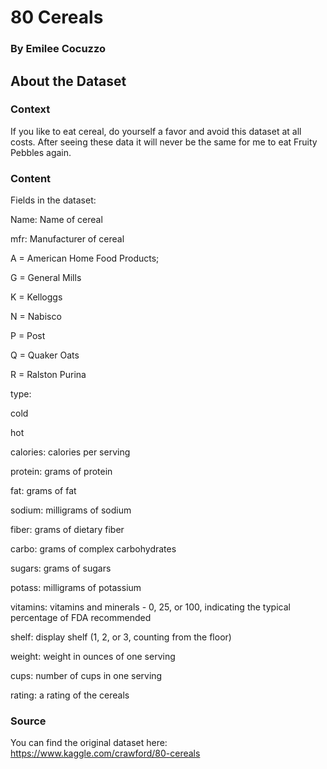 # 80 Cereals
### By Emilee Cocuzzo

## About the Dataset

### Context
If you like to eat cereal, do yourself a favor and avoid this dataset at all costs. After seeing these data it will never be the same for me to eat Fruity Pebbles again.

### Content
Fields in the dataset:

Name: Name of cereal

mfr: Manufacturer of cereal

A = American Home Food Products;

G = General Mills

K = Kelloggs

N = Nabisco

P = Post

Q = Quaker Oats

R = Ralston Purina

type:

cold

hot

calories: calories per serving

protein: grams of protein

fat: grams of fat

sodium: milligrams of sodium

fiber: grams of dietary fiber

carbo: grams of complex carbohydrates

sugars: grams of sugars

potass: milligrams of potassium

vitamins: vitamins and minerals - 0, 25, or 100, indicating the typical percentage of FDA recommended

shelf: display shelf (1, 2, or 3, counting from the floor)

weight: weight in ounces of one serving

cups: number of cups in one serving

rating: a rating of the cereals

### Source
You can find the original dataset here: https://www.kaggle.com/crawford/80-cereals

